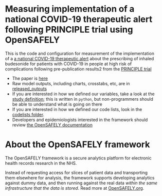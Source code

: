 # Measuring implementation of a national COVID-19 therapeutic alert following PRINCIPLE trial using OpenSAFELY

This is the code and configuration for measurement of the implementation of a [a national COVID-19 therapeutic alert](https://www.cas.mhra.gov.uk/ViewandAcknowledgment/ViewAlert.aspx?AlertID=103154) about the prescribing of inhaled budesonide for patients with COVID-19 in people at high risk of complications following pre-publication results2 from the [PRINCIPLE trial](https://doi.org/10.1016/S0140-6736(21)01744-X)

* The paper is [here]()
* Raw model outputs, including charts, crosstabs, etc, are in [released_outputs](https://github.com/opensafely/principle-inhaler-uptake/tree/main/released_outputs)
* If you are interested in how we defined our variables, take a look at the [study definition](analysis/study_definition.py); this is written in `python`, but non-programmers should be able to understand what is going on there
* If you are interested in how we defined our code lists, look in the [codelists folder](./codelists/).
* Developers and epidemiologists interested in the framework should review [the OpenSAFELY documentation](https://docs.opensafely.org)

# About the OpenSAFELY framework

The OpenSAFELY framework is a secure analytics platform for
electronic health records research in the NHS.

Instead of requesting access for slices of patient data and
transporting them elsewhere for analysis, the framework supports
developing analytics against dummy data, and then running against the
real data *within the same infrastructure that the data is stored*.
Read more at [OpenSAFELY.org](https://opensafely.org).
